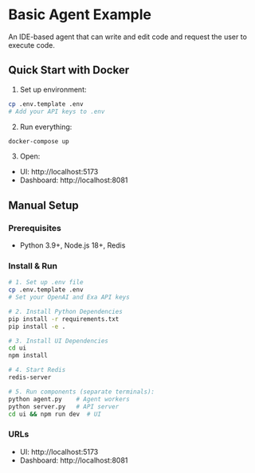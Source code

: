 # Basic Agent Example

An IDE-based agent that can write and edit code and request the user to execute code.

## Quick Start with Docker

1. Set up environment:
```bash
cp .env.template .env
# Add your API keys to .env
```

2. Run everything:
```bash
docker-compose up
```

3. Open:
- UI: http://localhost:5173
- Dashboard: http://localhost:8081

## Manual Setup

### Prerequisites
- Python 3.9+, Node.js 18+, Redis

### Install & Run
```bash
# 1. Set up .env file
cp .env.template .env
# Set your OpenAI and Exa API keys

# 2. Install Python Dependencies
pip install -r requirements.txt
pip install -e .

# 3. Install UI Dependencies
cd ui
npm install

# 4. Start Redis
redis-server

# 5. Run components (separate terminals):
python agent.py    # Agent workers
python server.py   # API server  
cd ui && npm run dev  # UI
```

### URLs
- UI: http://localhost:5173
- Dashboard: http://localhost:8081